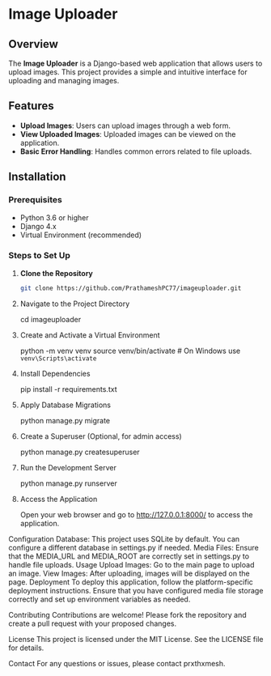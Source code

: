 # Image Uploader

## Overview

The **Image Uploader** is a Django-based web application that allows users to upload images. This project provides a simple and intuitive interface for uploading and managing images.

## Features

- **Upload Images**: Users can upload images through a web form.
- **View Uploaded Images**: Uploaded images can be viewed on the application.
- **Basic Error Handling**: Handles common errors related to file uploads.

## Installation

### Prerequisites

- Python 3.6 or higher
- Django 4.x
- Virtual Environment (recommended)

### Steps to Set Up

1. **Clone the Repository**

   ```bash
   git clone https://github.com/PrathameshPC77/imageuploader.git

2. Navigate to the Project Directory

   cd imageuploader

3. Create and Activate a Virtual Environment

   python -m venv venv
   source venv/bin/activate  # On Windows use `venv\Scripts\activate`

4. Install Dependencies

   pip install -r requirements.txt

5. Apply Database Migrations

   python manage.py migrate

6. Create a Superuser (Optional, for admin access)

   python manage.py createsuperuser

7. Run the Development Server

   python manage.py runserver

8. Access the Application

   Open your web browser and go to http://127.0.0.1:8000/ to access the application.

Configuration
Database: This project uses SQLite by default. You can configure a different database in settings.py if needed.
Media Files: Ensure that the MEDIA_URL and MEDIA_ROOT are correctly set in settings.py to handle file uploads.
Usage
Upload Images: Go to the main page to upload an image.
View Images: After uploading, images will be displayed on the page.
Deployment
To deploy this application, follow the platform-specific deployment instructions. Ensure that you have configured media file storage correctly and set up environment variables as needed.

Contributing
Contributions are welcome! Please fork the repository and create a pull request with your proposed changes.

License
This project is licensed under the MIT License. See the LICENSE file for details.

Contact
For any questions or issues, please contact prxthxmesh.
